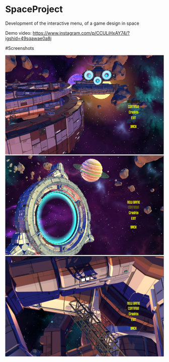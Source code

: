 # SpaceProject
Development of the interactive menu, of a game design in space

Demo video: https://www.instagram.com/p/CCULiHxAY74/?igshid=49sqawae0a8j

#Screenshots

![](/imagens/SpaceGame-Project%202.png)
![](/imagens/SpaceGame-Project%203.png)
![](/imagens/SpaceGame-Project.png)
